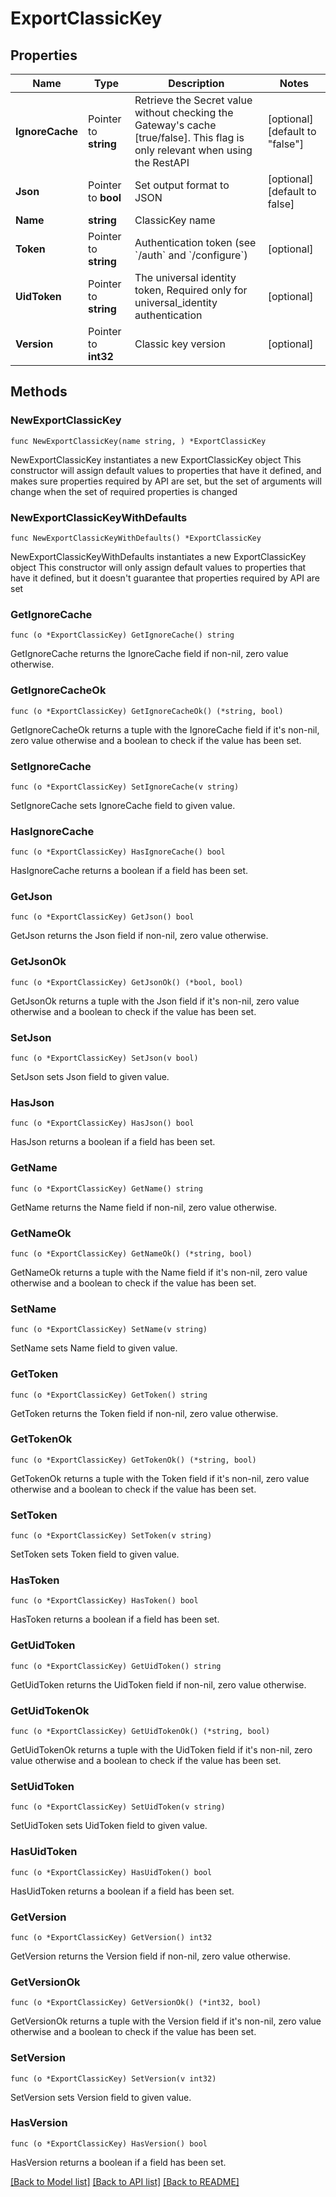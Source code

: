 # ExportClassicKey

## Properties

Name | Type | Description | Notes
------------ | ------------- | ------------- | -------------
**IgnoreCache** | Pointer to **string** | Retrieve the Secret value without checking the Gateway&#39;s cache [true/false]. This flag is only relevant when using the RestAPI | [optional] [default to "false"]
**Json** | Pointer to **bool** | Set output format to JSON | [optional] [default to false]
**Name** | **string** | ClassicKey name | 
**Token** | Pointer to **string** | Authentication token (see &#x60;/auth&#x60; and &#x60;/configure&#x60;) | [optional] 
**UidToken** | Pointer to **string** | The universal identity token, Required only for universal_identity authentication | [optional] 
**Version** | Pointer to **int32** | Classic key version | [optional] 

## Methods

### NewExportClassicKey

`func NewExportClassicKey(name string, ) *ExportClassicKey`

NewExportClassicKey instantiates a new ExportClassicKey object
This constructor will assign default values to properties that have it defined,
and makes sure properties required by API are set, but the set of arguments
will change when the set of required properties is changed

### NewExportClassicKeyWithDefaults

`func NewExportClassicKeyWithDefaults() *ExportClassicKey`

NewExportClassicKeyWithDefaults instantiates a new ExportClassicKey object
This constructor will only assign default values to properties that have it defined,
but it doesn't guarantee that properties required by API are set

### GetIgnoreCache

`func (o *ExportClassicKey) GetIgnoreCache() string`

GetIgnoreCache returns the IgnoreCache field if non-nil, zero value otherwise.

### GetIgnoreCacheOk

`func (o *ExportClassicKey) GetIgnoreCacheOk() (*string, bool)`

GetIgnoreCacheOk returns a tuple with the IgnoreCache field if it's non-nil, zero value otherwise
and a boolean to check if the value has been set.

### SetIgnoreCache

`func (o *ExportClassicKey) SetIgnoreCache(v string)`

SetIgnoreCache sets IgnoreCache field to given value.

### HasIgnoreCache

`func (o *ExportClassicKey) HasIgnoreCache() bool`

HasIgnoreCache returns a boolean if a field has been set.

### GetJson

`func (o *ExportClassicKey) GetJson() bool`

GetJson returns the Json field if non-nil, zero value otherwise.

### GetJsonOk

`func (o *ExportClassicKey) GetJsonOk() (*bool, bool)`

GetJsonOk returns a tuple with the Json field if it's non-nil, zero value otherwise
and a boolean to check if the value has been set.

### SetJson

`func (o *ExportClassicKey) SetJson(v bool)`

SetJson sets Json field to given value.

### HasJson

`func (o *ExportClassicKey) HasJson() bool`

HasJson returns a boolean if a field has been set.

### GetName

`func (o *ExportClassicKey) GetName() string`

GetName returns the Name field if non-nil, zero value otherwise.

### GetNameOk

`func (o *ExportClassicKey) GetNameOk() (*string, bool)`

GetNameOk returns a tuple with the Name field if it's non-nil, zero value otherwise
and a boolean to check if the value has been set.

### SetName

`func (o *ExportClassicKey) SetName(v string)`

SetName sets Name field to given value.


### GetToken

`func (o *ExportClassicKey) GetToken() string`

GetToken returns the Token field if non-nil, zero value otherwise.

### GetTokenOk

`func (o *ExportClassicKey) GetTokenOk() (*string, bool)`

GetTokenOk returns a tuple with the Token field if it's non-nil, zero value otherwise
and a boolean to check if the value has been set.

### SetToken

`func (o *ExportClassicKey) SetToken(v string)`

SetToken sets Token field to given value.

### HasToken

`func (o *ExportClassicKey) HasToken() bool`

HasToken returns a boolean if a field has been set.

### GetUidToken

`func (o *ExportClassicKey) GetUidToken() string`

GetUidToken returns the UidToken field if non-nil, zero value otherwise.

### GetUidTokenOk

`func (o *ExportClassicKey) GetUidTokenOk() (*string, bool)`

GetUidTokenOk returns a tuple with the UidToken field if it's non-nil, zero value otherwise
and a boolean to check if the value has been set.

### SetUidToken

`func (o *ExportClassicKey) SetUidToken(v string)`

SetUidToken sets UidToken field to given value.

### HasUidToken

`func (o *ExportClassicKey) HasUidToken() bool`

HasUidToken returns a boolean if a field has been set.

### GetVersion

`func (o *ExportClassicKey) GetVersion() int32`

GetVersion returns the Version field if non-nil, zero value otherwise.

### GetVersionOk

`func (o *ExportClassicKey) GetVersionOk() (*int32, bool)`

GetVersionOk returns a tuple with the Version field if it's non-nil, zero value otherwise
and a boolean to check if the value has been set.

### SetVersion

`func (o *ExportClassicKey) SetVersion(v int32)`

SetVersion sets Version field to given value.

### HasVersion

`func (o *ExportClassicKey) HasVersion() bool`

HasVersion returns a boolean if a field has been set.


[[Back to Model list]](../README.md#documentation-for-models) [[Back to API list]](../README.md#documentation-for-api-endpoints) [[Back to README]](../README.md)


